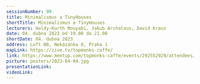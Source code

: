 ```yaml
---
sessionNumber: 99
title: Minimalismus a TinyHouses
shortTitle: Minimalismus a TinyHouses
lecturers: Holdy-Kurth Mouyabi, Jakub Archalous, David Kraus
date: 04. dubna 2023 od 19.00 do 21.00
shortDate: 04. dubna 2023
address: Loft N8, Nekázanka 8, Praha 1
mapLink: https://zive.tv/topmonks-caffe/
link: https://www.meetup.com/topmonks-caffe/events/292552929/attendees/
picture: posters/2023-04-04.jpg
presentationLink:
videoLink:
---
```

